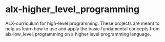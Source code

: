 # alx-higher_level_programming
ALX-curriculum for high-level programming. These projects are meant to help us learn how to use and apply the basic fundamental concepts from alx-low_level_programming on a higher level programming language.
